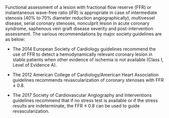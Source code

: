 Functional assessment of a lesion with fractional flow reserve (FFR) or instantaneous wave-free ratio (iFR) is appropriate in case of intermediate stenosis (40% to 70% diameter reduction angiographically), multivessel disease, serial coronary stenoses, nonculprit lesion in acute coronary syndrome, saphenous vein graft disease severity and post-intervention assessment. The various recommendations by major society guidelines are as below:

- The 2014 European Society of Cardiology guidelines recommend the use of FFR to detect a hemodynamically relevant coronary lesion in stable patients when other evidence of ischemia is not available (Class I, Level of Evidence A).

- The 2012 American College of Cardiology/American Heart Association guidelines recommends revascularization of coronary stenoses with FFR ≤ 0.8.

- The 2017 Society of Cardiovascular Angiography and Interventions guidelines recommend that if no stress test is available or if the stress results are indeterminate, the FFR ≤ 0.8 can be used to guide revascularization.
